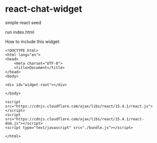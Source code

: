 # react-chat-widget

simple react seed

run index.html


How to include this widget: 


	<!DOCTYPE html>
	<html lang="en">
	<head>
		<meta charset="UTF-8">
		<title>Document</title>
	</head>
	<body>

	<div id="widget-root"></div>
	
	</body>

	<script src="https://cdnjs.cloudflare.com/ajax/libs/react/15.4.1/react.js"></script>
	<script src="https://cdnjs.cloudflare.com/ajax/libs/react/15.4.1/react-dom.js"></script>
	<script type="text/javascript" src="./bundle.js"></script>

	</html>
